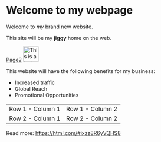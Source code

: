 <!DOCTYPE html> 
<html> 
  <head> 
    <title>My First Webpage</title> 
    <meta charset="UTF-8"> 
    <meta name="description" content="This is my first website. It includes lots of information about my life.">
  </head>
  <body>
    <h1>Welcome to my webpage</h1>
    <p>Welcome to <em>my</em> brand new website.</p>
    <p>This site will be my <strong>jiggy</strong> home on the web.</p>
    <a href="/page2.html">Page2</a> 
    <img src="testpic.jpg" alt="This is a test image" height="42" width="42"> 
    <p>This website will have the following benefits for my business:
    </p>
    <ul>
      <li>Increased traffic </li> 
      <li>Global Reach</li> 
      <li>Promotional Opportunities</li>
    </ul> 
    <table> 
      <tr> 
        <td>Row 1 - Column 1</td> <td>Row 1 - Column 2 </td> </tr> <tr> <td>Row 2 - Column 1</td> <td>Row 2 - Column 2</td> </tr> </table> </body> </html>

Read more: https://html.com/#ixzz8R6yVQHS8
